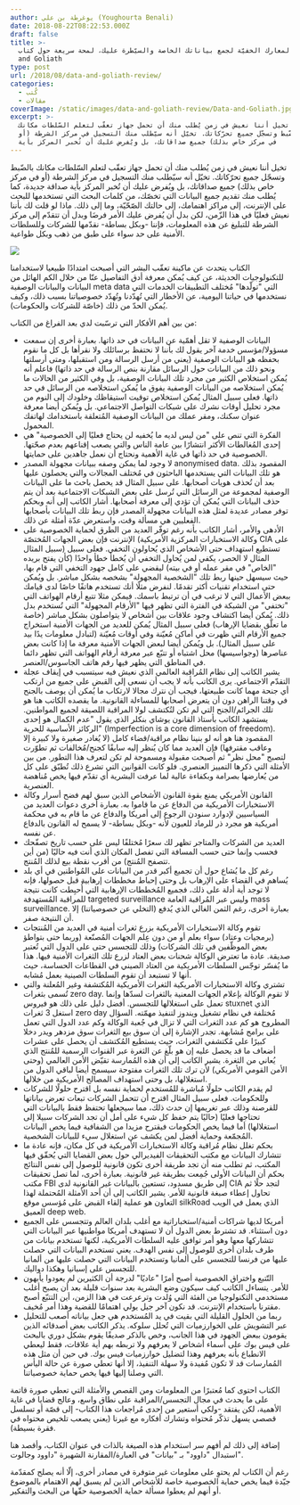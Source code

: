 ```yaml
---
author: يوغرطة بن علي (Youghourta Benali)
date: 2018-08-22T08:22:53.000Z
draft: false
title: >-
  المعارك الخفيّة لجمع بياناتك الخاصة والسيّطرة عليك، لمحة سريعة حول كتاب Data
  and Goliath
type: post
url: /2018/08/data-and-goliath-review/
categories:
  - كُتب
  - مقالات
coverImage: /static/images/data-and-goliath-review/Data-and-Goliath.jpg
excerpt: >-
  تخيل أننا نعيش في زمن يُطلب منك أن تحمل جهاز تعقّب لتعلم السّلطات مكانك
  بالضّبط وتسجّل جميع تحرّكاتك. تخيّل أنه سيّطلب منك التسجيل في مركز الشرطة (أو
  في مركز خاص بذلك) جميع صداقاتك، بل ويُفرض عليك أن تُخبر المركز بأية
---
```

تخيل أننا نعيش في زمن يُطلب منك أن تحمل جهاز تعقّب لتعلم السّلطات مكانك بالضّبط وتسجّل جميع تحرّكاتك. تخيّل أنه سيّطلب منك التسجيل في مركز الشرطة (أو في مركز خاص بذلك) جميع صداقاتك، بل ويُفرض عليك أن تُخبر المركز بأية صداقة جديدة، كما يُطلب منك تقديم جميع البيانات التي تخصّك، من كلمات البحث التي تستخدمها للبحث على الإنترنت، إلى مراكز اهتمامك، إلى حالتك الصّحّيّة، وما إلى ذلك. ماذا لو قلت لك بأننا نعيش فعليًا في هذا الزّمن، لكن بدل أن يُفرض عليك الأمر فرضَا وبدل أن تتقدّم إلى مركز الشرطة للتبليغ عن هذه المعلومات، فإننا -وبكل بساطة- نقدّمها للشركات وللسلطات الأمنية على حد سواء على طبق من ذهب وبكل طواعية.

![](/static/images/data-and-goliath-review/Data-and-Goliath.jpg)

الكتاب يتحدث عن ماكينة تعقّب البشر التي أصبحت امتدادًا طبيعيا لاستخدامنا للتكنولوجيات الحديثة، عن كيف يُمكن معرفة أدق التفاصيل عنّا من خلال الكم الهائل من البيانات والبيانات الوصفية meta data التي "تولّدها" مُختلف التطبيقات الخدمات التي نستخدمها في حياتنا اليومية، عن الأخطار التي تُهدّدنا وتُهدّد خصوصياتنا بسبب ذلك، وكيف يُمكن الحدّ من ذلك (خاصّة للشركات والحكومات).

من بين أهم الأفكار التي ترسّبت لدي بعد الفراغ من الكتاب:

-   البيانات الوصفية لا تقل أهمّية عن البيانات في حد ذاتها. بعبارة أخرى إن سمعت مسؤولا/مؤسس خدمة آخر يقول لك بأننا لا نحتفظ برسائلك ولا نقرأها بل كل ما نقوم بحفظه هو البيانات الوصفية (يعني من أرسل الرسالة ومن استقبلها، ومتى أرسلتها ونحو ذلك من البيانات حول الرسائل مقارنة بنص الرسالة في حد ذاتها) فاعلم أنه يُمكن استخلاص الكثير من مجرد تلك البيانات الوصفية، بل وفي الكثير من الحالات ما يُمكن استخلاصه من البيانات الوصفية يفوق ما يُمكن استخلاصه من الرسائل في حد ذاتها. فعلى سبيل المثال يُمكن استخلاص توقيت استيقاظك وخلودك إلى النوم من مجرد تحليل أوقات نشرك على شبكات التواصل الاجتماعي. بل ويُمكن أيضا معرفة عنوان سكنك، ومقر عملك من البيانات الوصفية المُتعلقة باستخدامك لهاتفك المحمول.
-   الفكرة التي تنص على "من ليس لديه ما يُخفيه لن يحتاج فعليًا إلى الخصوصية" هي إحدى المُغالطات الأكثر انتشارًا بين عامة الناس والتي يصعب إقناعهم بعدم صحّتها. الخصوصية في حد ذاتها في غاية الأهمية ونحتاج أن نعمل جاهدين على حمايتها.
-   لا وجود لما يمكن وصفه ببيانات مجهولة المصدر anonymised data. المقصود بذلك هو تلك البيانات التي يستخدمها الباحثون في مُختلف المجالات والتي يحصلون عليها بعد أن تُحذف هويات أصحابها. على سبيل المثال قد يحصل باحث ما على البيانات الوصفية لمجموعة من الرسائل التي تُرسل على بعض الشبكات الاجتماعية بعد أن يتم حذف البيانات التي يُمكن أن تؤدي إلى معرفة أصحابها. أشار الكاتب إلى أنه وبحكم توفر مصادر عديدة لمثل هذه البيانات مجهولة المصدر فإن ربط تلك البيانات بأصحابها الفعليين هي مسألة وقت، واستعرض عدّة أمثلة عن ذلك.
-   الأدهى والأمر، أشار الكاتب بأنه رغم توفّر العديد من الطرق لحماية الخصوصية على الإنترنت فإن بعض الجهات المُختصّة (وكالة الاستخبارات المركزية الأمريكية CIA على سبيل المثال) تستطيع استهداف حتى الأشخاص الذي يُحاولون التخفي. فعلى سبيل المثال لا الحصر، يكفي لمن يُحاول التخفي أن يُخطأ خطأ واحدًا (كأن يفتح بريده "الخاص" في مقر عمله أو في بيته) ليقضي على كامل جهود التخفي التي قام بها، حيث سيسهل حينها ربط تلك "الشخصية المجهولة" بشخصه بشكل مباشر. بل ويُمكن حتى استخدام تقنيات أكثر تقدمًا. لنفرض مثلًا أنك تستخدم هاتفًا خاصًا لدى قيامك ببعض الأعمال التي لا ترغب في أن ترتبط باسمك. فيمكن مثلا تتبع أرقام الهواتف التي "تختفي" من الشبكة في الفترة التي تظهر فيها "الأرقام المجهولة" التي تُستخدم بدل ذلك. يُمكن أيضا اكتشاف وجود علاقات بين أشخاص لا يتواصلون بشكل مباشر (خاصة ما تعلّق بقضايا الإرهاب) فعلى سبيل المثال يُمكن للعديد من الجهات الأمنية استخراج جميع الأرقام التي ظهرت في أماكن مُعيّنة وفي أوقات مُعيّنة (لتبادل معلومات يدًا بيد على سبيل المثال). بل ويُمكن أيضا لبعض الجهات الأمنية معرفة ما إذا كانت بعض عناصرها (وجواسيسها) محل اشتباه أو تتبّع عبر معرفة أرقام الهواتف التي تظهر دائما في المناطق التي يظهر فيها رقم هاتف الجاسوس/العنصر.
-   يشير الكاتب إلى نظام المُراقبة العالمي الذي نعيش فيه سيتسبب في إيقاف عجلة التقدّم الاجتماعي. يرى الكاتب بأنه لا يجب أن نسعى إلى القبض على جميع من ارتكب أي جنحة مهما كانت طبيعتها، فيجب أن نترك مجالا لارتكاب ما يُمكن أن يوصف بالجنح في وقتنا الراهن دون أن يتعرض أصحابها للمساءلة القانونية. ما يقصده الكاتب هنا هو تلك الجرائم/الجنح التي لم تكن لتُكتشف لولا المراقبة اللصيقة لجميع المواطنين. يستشهد الكاتب بأستاذ القانون يوشاي بنكلر الذي يقول "عدم الكمال هو إحدى الركائز الأساسية للحرية" (Imperfection is a core dimension of freedom). المقصود هنا هو أنه لو بنينا نظام مراقبة/قضاء كامل (لا يُغادر صغيرة ولا كبيرة إلا وعاقب مقترفها) فإن العديد مما كان يُنظر إليه سابقًا كجنح/مُخالفات ثم تطوّرت لتصبح "محل نظر" ثم أصبحت مقبولة ومسموحة لم تكن لتعرف هذا التطور. من بين الأمثلة التي ذكرها التمييز العنصري. فلو كانت القوانين التي تشرع ذلك تُطبّق على كل من يُعارضها بصرامة وبكفاءة عالية لما عرفت البشرية أي تقدّم فيها يخص مُناهضة العنصرية.
-   القانون الأمريكي يمنع بقوة القانون الأشخاص الذين سبق لهم فضح أسرار وكالة الاستخبارات الأمريكية من الدفاع عن ما قاموا به. بعبارة أخرى دعوات العديد من السياسيين لإدوارد سنودن الرجوع إلى أمريكا والدفاع عن ما قام به في محكمة أمريكية هو مجرد ذر للرماد للعيون لأنه -وبكل بساطة- لا يسمح له القانون بالدفاع عن نفسه.
-   العديد من الشركات والمتاجر تظهر لك سعرًا مُختلفًا ليس على حسب تاريخ تصفّحك فحسب وإنما حتى حسب المسافة التي تفصل المكان الذي أنت فيه حاليًا (من أين تتصفح المُنتج) من أقرب نقطة بيع لذلك المُنتج.
-   رغم كل ما يُشاع حول أن تجميع أكبر قدر من البيانات على المُواطنين في أي بلد يُساهم في القضاء على الإرهاب بل وحتى إحباط مخططات إرهابية قبل حصولها، فإنه لا توجد أية أدلة على ذلك، فجميع المُخططات الإرهابية التي أُحبِطت كانت نتيجة للمراقبة المُستهدفة targeted surveillance وليس عبر المُراقبة العامة mass surveillance. بعبارة أخرى، رغم الثمن الغالي الذي يُدفع (التخلي عن خصوصياتنا) إلا أن النتيجة صفر.
-   تقوم وكالة الاستخبارات الأمريكية بزرع ثغرات أمنية في العديد من المُنتجات (برمجيات وعتاد) سواء بعلم أو من دون عِلم الجهات المُصنّعة (وربما حتى بتواطؤ بعض الموظّفين في تلك الشركات) وذلك للتجسس حتى على الدول التي تُعتبر صديقة. عادة ما تعترض الوكالة شحنات بعض العتاد لزرع تلك الثغرات الأمنية فيها. هذا ما يُفسّر توجّس السلطات الأمريكية من العتاد الصيني في القطاعات الحساسة، حيث أنها لا تستبعد أن تقوم السلطات الصينية بعمل مُشابه.
-   تشتري وكالة الاستخبارات الأمريكية الثغرات الأمريكية المُكتشفة وغير المُعلنة والتي تُسمى بثغرات zero day. لا تقوم الوكالة بإعلام الجهات المعنية بالثغرات لسدّها وإنما تعمل على استغلالها للتجسس. أفضل دليل على ذلك هو فيروس stuxnet الذي استغل 3 ثغرات zero day مُختلفة في نظام تشغيل ويندوز لتنفيذ مهمّته. السؤال المطروح هو كم عدد الثغرات التي لا تزال في جُعبة الوكالة وكم عدد الدول التي تعمل على برامج مُشابهة. تجدر الإشارة إلى أن سوق بيع الثغرات سوق مزدهر ويدر دخلا كبيرًا على مُكتشفي الثغرات، حيث يستطيع المُكتشف أن يحصل على عشرات أضعاف ما قد يحصل عليه إن هو بلّغ عن الثغرة عبر القنوات الرسمية للمُنتج الذي يُعاني من الثغرة. يشير الكاتب إلى أن هذه المُمارسة تقيّض الأمن العالمي (وحتى الأمن القومي الأمريكي) لأن ترك تلك الثغرات مفتوحة سيسمح أيضا لباقي الدول من استغلالها، بل وحتى استهداف المصالح الأمريكية من خلالها.
-   لم يقدم الكاتب حلولًا مُباشرة للمُستخدم لحماية نفسه بل اقترح حلولًا للشركات وللحكومات. فعلى سبيل المثال اقترح أن تتحمل الشركات تبعات تعرض بياناتها للقرصنة وذلك عبر تغريمها إن حدث ذلك، مما سيجعلها تحتفظ فقط بالبيانات التي تحتاجها فعليًا (حاليًا يتم حفظ كل شيء على أمل أن تجد الشركات سبيلا إلى استغلالها) أما فيما يخص الحكومات فيقترح مزيدا من الشفافية فيما يخص البيانات المُجمّعة وحماية أفضل لمن يكشف عن استغلال سيء للبيانات الشخصية.
-   بحكم تغلل نظام مُراقبة وكالة الاستخبارات الأمريكية في كل مكان، فإنه عادة ما تتشارك البيانات مع مكتب التحقيقات الفيديرالي حول بعض القضايا التي يُحقّق فيها المكتب، ثم تطلب منه أن تجد طريقة أخرى تكون قانونية للوصول إلى نفس النتائج بحكم أن البيانات الأولى جُمِعت بطريقة غير قانونية. بعبارة أخرى، لما تصل تحقيقات مكتب FBI إلى طريق مسدود، تستعين بالبيانات غير القانونية لدى CIA لتجد حلًا ثم تحاول إعطاء صبغة قانونية للأمر. يشير الكاتب إلى أن أحد الأمثلة المُحتملة لهذا التعاون هو عملية إلقاء القبض على مُؤسس موقع silkRoad الذي يعمل في الويب العميق deep web.
-   أمريكا لديها شراكات أمنية/استخباراتية مع أغلب بلدان العالم وتتجسس على الجميع دون استثناء. قد تشترط بعض الدول أن لا تستهدف أمريكا مواطنيها عبر البيانات التي تتشاركها معها وهو أمر توافق عليه السلطات الأمريكية، لكنها تستخدم بيانات من طرف بلدان أخرى للوصول إلى نفس الهدف. يعني تستخدم البيانات التي حصلت عليها من فرنسا للتجسس على ألمانيا وتستخدم البيانات التي حصلت عليها من ألمانيا للتجسس على إسبانيا وهكذا دواليك.
-   التّتبع واختراق الخصوصية أصبح أمرًا "عاديًا" لدرجة أن الكثيرين لم يعودوا يأبهون للأمر. يتساءل الكاتب كيف سيكون وضع البشرية بعد سنوات قليلة بعد أن يصبح أغلب مستخدمي التكنولوجيا من الفئة التي وُلدت وترعرعت في هذا الزمن، أين التتبّع أصبح مقترنا باستخدام الإنترنت. قد نكون آخر جيل يولي اهتمامًا للقضية وهذا أمر مُخيف.
-   ربما من الحلول القليلة التي بقيت في يد المُستخدم هي جعل بياناته أصعب للتحليل عبر التشويش على الخوارزميات التي تُحلل سلوكه. يذكر الكاتب بعض أصدقائه الذين يقومون ببعض الجهود في هذا الجانب، وخص بالذكر صديقًا يقوم بشكل دوري بالبحث على فيس بوك على أسماء أشخاص لا يعرفهم ولا تربطه بهم أية علاقات، فقط ليعطي الانطباع بأنه يعرفهم وهذا لتضليل خوارزميات فيس بوك. في حين أن مثل هذه المُمارسات قد لا تكون مُفيدة ولا سهلة التنفيذ، إلا أنها تعطي صورة عن حالة اليأس التي وصلنا إليها فيها يخص حماية خصوصياتنا.

الكتاب احتوى كما مُعتبرًا من المعلومات ومن القصص والأمثلة التي تعطي صورة قاتمة على ما يحدث في مجال التجسس/المراقبة على نطاق واسع، وعالج قضايا في غاية الأهمية، لكن يفتقد -ولكي أستعير من إحدى مُراجعات هذا الكتاب- إلى قصّة أو تسلسل قصصي يسهل تذكّر مُحتواه وتشارك أفكاره مع غيرنا (يعني يصعب تلخيص محتواه في فقرة بسيطة).

إضافة إلى ذلك لم أفهم سر استخدام هذه الصيغة بالذات في عنوان الكتاب، وأقصد هنا استبدال "داوود" بـ "بيانات" في العبارة/المقارنة الشهيرة "داوود وجالوت".

رغم أن الكتاب لم يحتوِ على معلومات غير متوفرة في مصادر أخرى، إلّا أنه يصلح كمقدّمة جيّدة فيما يخص حماية الخصوصية خاصة للأشخاص الذين لم يسبق لهم الاهتمام بالموضوع أو أنهم لم يعطوا مسألة حماية الخصوصية حقّها من البحث والتفكير.
